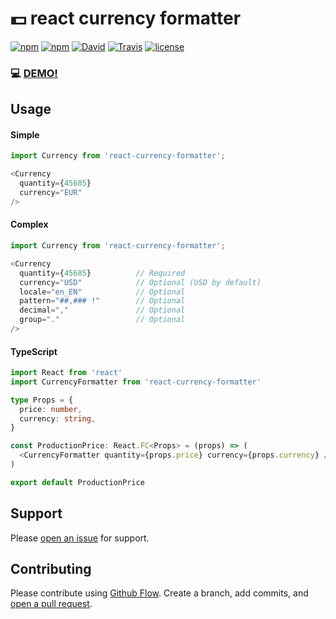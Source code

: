 # 💵 react currency formatter

[![npm](https://img.shields.io/npm/dt/react-currency-formatter.svg)](https://www.npmjs.com/package/react-currency-formatter)
[![npm](https://img.shields.io/npm/v/react-currency-formatter.svg)](https://www.npmjs.com/package/react-currency-formatter)
[![David](https://img.shields.io/david/xDae/react-currency-formatter.svg)](https://david-dm.org/xDae/react-currency-formatter)
[![Travis](https://img.shields.io/travis/xDae/react-currency-formatter.svg)](https://travis-ci.org/xDae/react-currency-formatter)
[![license](https://img.shields.io/github/license/mashape/apistatus.svg)]()


### 💻  [DEMO!](https://xdae.github.io/react-currency-formatter/)

## Usage

#### Simple
```js
import Currency from 'react-currency-formatter';

<Currency
  quantity={45685}
  currency="EUR"
/>
```

#### Complex
```js
import Currency from 'react-currency-formatter';

<Currency
  quantity={45685}          // Required
  currency="USD"            // Optional (USD by default)
  locale="en_EN"            // Optional
  pattern="##,### !"        // Optional
  decimal=","               // Optional
  group="."                 // Optional
/>
```

#### TypeScript

```ts
import React from 'react'
import CurrencyFormatter from 'react-currency-formatter'

type Props = {
  price: number,
  currency: string,
}

const ProductionPrice: React.FC<Props> = (props) => (
  <CurrencyFormatter quantity={props.price} currency={props.currency} />
)

export default ProductionPrice
```

## Support

Please [open an issue](https://github.com/xDae/react-currency-formatter/issues/new) for support.

## Contributing

Please contribute using [Github Flow](https://guides.github.com/introduction/flow/). Create a branch, add commits, and [open a pull request](https://github.com/xDae/react-currency-formatter/compare/).
